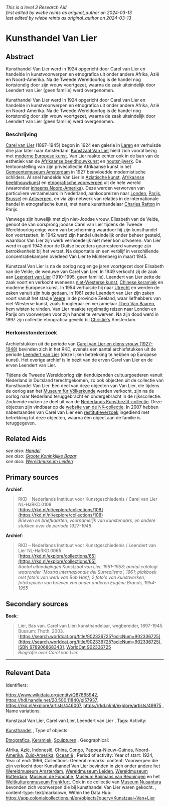 _This is a level 3 Research Aid_  
_first edited by wiebe reints as original_author on 2024-03-13_  
_last edited by wiebe reints as original_author on 2024-03-13_


# Kunsthandel Van Lier


## Abstract

Kunsthandel Van Lier werd in 1924 opgericht door Carel van Lier en handelde in kunstvoorwerpen en etnografica uit onder andere Afrika, Azië en Noord-Amerika. Na de Tweede Wereldoorlog is de handel nog kortstondig door zijn vrouw voortgezet, waarna de zaak uiteindelijk door Leendert van Lier (geen familie) werd overgenomen.

Kunsthandel Van Lier werd in 1924 opgericht door Carel van Lier en handelde in kunstvoorwerpen en etnografica uit onder andere Afrika, Azië en Noord-Amerika. Na de Tweede Wereldoorlog is de handel nog kortstondig door zijn vrouw voortgezet, waarna de zaak uiteindelijk door Leendert van Lier (geen familie) werd overgenomen.

### Beschrijving

[Carel van Lier](https://www.wikidata.org/entity/Q2531642) (1897-1945) begon in 1924 een galerie in [Laren](https://sws.geonames.org/2751874) en verhuisde drie jaar later naar Amsterdam. [Kunstzaal Van Lier](https://www.wikidata.org/entity/Q87665942) hield zich vooral bezig met [moderne Europese kunst](http://vocab.getty.edu/aat/300264736). Van Lier raakte echter ook in de ban van de esthetiek van de [Afrikaanse beeldhouwkunst](http://vocab.getty.edu/aat/300108572) en [houtsnijwerk](http://vocab.getty.edu/aat/300449031). De tentoonstelling van zijn privécollectie Afrikaanse kunst in het [Gemeentemuseum Amsterdam](https://www.wikidata.org/entity/Q9243350) in 1927 beïnvloedde modernistische schilders. Al snel handelde Van Lier in [Aziatische kunst](https://www.wikidata.org/entity/Q3399573), [Afrikaanse beeldhouwkunst](http://vocab.getty.edu/aat/300108572) en [etnografische voorwerpen](http://vocab.getty.edu/aat/300234108) uit de hele wereld (waaronder [inheems Noord-Amerika](https://hdl.handle.net/20.500.11840/termmaster10075993)). Deze werden verworven van particuliere verzamelaars in Nederland, aankoopreizen naar [Londen](https://sws.geonames.org/2643743), [Parijs](https://sws.geonames.org/2988507), [Brussel](https://sws.geonames.org/2800866) en [Antwerpen](https://sws.geonames.org/2803138), en via zijn netwerk van relaties in de internationale handel in etnografische kunst, met name kunsthandelaar [Charles Ratton](https://www.wikidata.org/entity/Q15220243) in Parijs. 

Vanwege zijn huwelijk met zijn niet-Joodse vrouw, Elisabeth van de Velde, genoot de van oorsprong joodse Carel van Lier tijdens de Tweede Wereldoorlog enige vorm van bescherming waardoor hij zijn kunsthandel kon voortzetten. In 1942 werd zijn handel uiteindelijk onder beheer gesteld, waardoor Van Lier zijn werk vermoedelijk niet meer kon uitvoeren. Van Lier werd in april 1943 door de Duitse bezetters gearresteerd vanwege zijn betrokkenheid bij het verzet. Na deportatie en een verblijf in verschillende concentratiekampen overleed Van Lier te Mühlenberg in maart 1945.

Kunstzaal Van Lier is na de oorlog nog enige jaren voortgezet door Elisabeth van de Velde, de weduwe van Carel van Lier. In 1949 verkocht zij de zaak aan [Leendert van Lier](https://www.wikidata.org/entity/Q24188979) (1910-1995, geen familie). Leendert van Lier zette de zaak voort en verkocht eveneens [niet-Westerse kunst](http://vocab.getty.edu/aat/300343731), [Chinese keramiek](http://vocab.getty.edu/aat/300018504) en moderne Europese kunst. In 1954 verhuisde hij naar [Utrecht](https://sws.geonames.org/2745912) en werden de zaken vanuit zijn huis gedaan. In 1961 zette Leendert van Lier zijn zaken voort vanuit het stadje [Veere](https://sws.geonames.org/2745739) in de provincie Zeeland, waar liefhebbers van niet-Westerse kunst, zoals hoogleraar en verzamelaar [Theo Van Baaren](https://www.wikidata.org/entity/Q1923049), hem wisten te vinden. Van Lier maakte regelmatig reizen naar Londen en Parijs om voorwerpen voor zijn handel te verwerven. Na zijn dood werd in 1997 zijn collectie etnografica geveild bij [Christie's](https://www.wikidata.org/entity/Q503176) Amsterdam.

### Herkomstonderzoek

Archiefstukken uit de periode van [Carel van Lier en diens vrouw (1927-1948)](https://rkd.nl/collections/108) bevinden zich in het RKD, evenals een aantal archiefstukken uit de periode [Leendert van Lier](https://rkd.nl/collections/65) (deze lijken betrekking te hebben op Europese kunst). Het overige archief is in bezit van de erven Carel van Lier en de erven Leendert van Lier.

Tijdens de Tweede Wereldoorlog zijn tienduizenden cultuurgoederen vanuit Nederland in Duitsland terechtgekomen, zo ook objecten uit de collectie van Kunsthandel Van Lier. Een deel van deze objecten van Van Lier, die tijdens de oorlog aan het [Museum für Völkerkunde](http://www.wikidata.org/entity/Q1954571) werden verkocht, zijn na de oorlog naar Nederland teruggebracht en ondergebracht in de rijkscollectie. Zodoende maken ze deel uit van de [Nederlands Kunstbeztit-collectie](http://www.wikidata.org/entity/Q28103043). Deze objecten zijn vindbaar op de [website van de NK-collectie](https://wo2.collectienederland.nl/search?q=van+lier). In 2007 hebben nabestaanden van Carel van Lier een [restitutieverzoek](https://www.restitutiecommissie.nl/advies/kunsthandel-van-lier/) ingediend met betrekking tot deze objecten, waarna één object aan de familie is teruggegeven.


## Related Aids

_see also: [Handel](niveau2/Dutch/Handel_20240326.yml)_  
_see also: [Groote Koninklijke Bazar](niveau3/Dutch/KoninklijkeBazar_20240313.yml)_  
_see also: [Wereldmuseum Leiden](niveau3/Dutch/WMLeiden_20240327.yml)_  

## Primary sources

**Archief**:
  > RKD – Nederlands Instituut voor Kunstgeschiedenis / Carel van Lier NL-HaRKD.0108  
> [https://rkd.nl/nl/explore/collections/108](https://rkd.nl/nl/explore/collections/108)  
> _Brieven en briefkaarten, voornamelijk van kunstenaars, en andere stukken over de periode 1927-1948_  

**Archief**:
  > RKD – Nederlands Instituut voor Kunstgeschiedenis / Leendert van Lier NL-HaRKD.0065  
> [https://rkd.nl/explore/collections/65](https://rkd.nl/explore/collections/65)  
> _Aantal uitnodigingen Kunstzaal van Lier, 1951-1953; aantal catalogi waaronder 'Mostra internazionale del Surrealismo', 1961; plakboek met foto's van werk van Bob Hanf; 2 foto's van kunstwerken, fotokopieën van brieven van onder anderen Eugène Brands, 1954-1955_  

## Secondary sources

**Boek**:
  > Lier, Bas van. Carel van Lier: kunsthandelaar, wegbereider, 1897-1945. Bussum: Thoth, 2003.  
> [https://search.worldcat.org/title/902336725?oclcNum=902336725](https://search.worldcat.org/title/902336725?oclcNum=902336725), [ISBN 9789068683431](https://isbnsearch.org/isbn/9789068683431), [WorldCat 902336725](https://search.worldcat.org/title/902336725)  
> _Biografie over Carel van Lier._  



---
## Relevant Data 
Identifiers:
  
https://www.wikidata.org/entity/Q87665942, https://hdl.handle.net/20.500.11840/pi57937, https://rkd.nl/explore/artists/446007, https://rkd.nl/nl/explore/artists/49975
,
  Name variations:
  
Kunstzaal Van Lier, Carel van Lier, Leendert van Lier
,
  Tags:
  Activity:
  
[Kunsthandel](https://data.cultureelerfgoed.nl/term/id/cht/894a3834-2f95-4ed5-bf11-3f4170801bbf)
,
  Type of objects:
  
[Etnografica](http://vocab.getty.edu/aat/300234108), [Keramiek](http://vocab.getty.edu/aat/300151343), [Sculpturen](https://hdl.handle.net/20.500.11840/termmaster25727)
,
  Geographical:
  
[Afrika](https://sws.geonames.org/6255146), [Azië](https://sws.geonames.org/6255147), [Indonesië](https://sws.geonames.org/1643084), [China](https://sws.geonames.org/1814991), [Congo](https://sws.geonames.org/203312), [Papoea-Nieuw-Guinea](https://sws.geonames.org/2088628), [Noord-Amerika](https://sws.geonames.org/6255149), [Zuid-Amerika](https://sws.geonames.org/6255150), [Oceanië](https://sws.geonames.org/6255151)
,
  Period of activity:
  Year of start:
  1924,
  Year of end:
  1996,
  Collections:
  General remarks:
  content:
  Voorwerpen die zijn verkocht door Kunsthandel Van Lier bevinden in zich onder andere het [Wereldmuseum Amsterdam](https://www.wikidata.org/entity/Q1131589), [Wereldmuseum Leiden](https://www.wikidata.org/entity/Q17339437), [Wereldmuseum Rotterdam](https://www.wikidata.org/entity/Q2042754), [Museum de Fundatie](https://www.wikidata.org/entity/Q2436387), [Museum Boijmans van Beuningen](https://www.wikidata.org/entity/Q679527) en het [Weltkulturenmuseum Frankfurt](https://www.wikidata.org/entity/Q1954571). Ook in de collectie van [Museum Nusantara](https://www.wikidata.org/entity/Q2668933) bevonden zich voorwerpen die bij kunsthandel Van Lier waren gekocht.
,
  content-type:
  text/markdown,
  Within the Data Hub:
  https://app.colonialcollections.nl/en/objects?query=Kunstzaal+Van+Lier
        